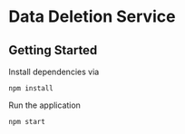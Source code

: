 # Data Deletion Service

## Getting Started

Install dependencies via 
```
npm install
```

Run the application
```
npm start
```